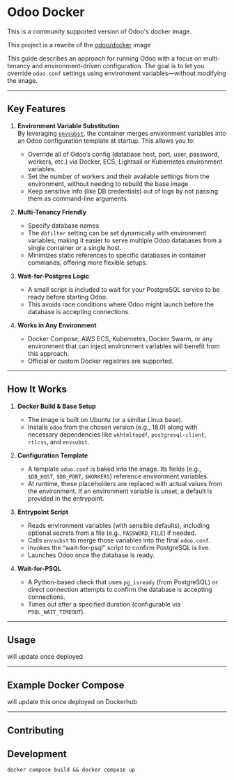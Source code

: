 # Odoo Docker

This is a community supported version of Odoo's docker image. 

This project is a rewrite of the [odoo/docker](https://github.com/odoo/docker) image

This guide describes an approach for running Odoo with a focus on multi-tenancy and environment-driven configuration. 
The goal is to let you override `odoo.conf` settings using environment variables—without modifying the image.

---

## Key Features

1. **Environment Variable Substitution**  
   By leveraging [`envsubst`](https://www.gnu.org/software/gettext/manual/html_node/envsubst-Invocation.html), the container merges environment variables into an Odoo configuration template at startup. This allows you to:
   - Override all of Odoo’s config (database host, port, user, password, workers, etc.) via Docker, ECS, Lightsail or Kubernetes environment variables.
   - Set the number of workers and their available settings from the environment, without needing to rebuild the base image
   - Keep sensitive info (like DB credentials) out of logs by not passing them as command-line arguments.

2. **Multi-Tenancy Friendly**  
   - Specify database names 
   - The `dbfilter` setting can be set dynamically with environment variables, making it easier to serve multiple Odoo databases from a single container or a single host.  
   - Minimizes static references to specific databases in container commands, offering more flexible setups.

3. **Wait-for-Postgres Logic**  
   - A small script is included to wait for your PostgreSQL service to be ready before starting Odoo.  
   - This avoids race conditions where Odoo might launch before the database is accepting connections.

4. **Works in Any Environment**  
   - Docker Compose, AWS ECS, Kubernetes, Docker Swarm, or any environment that can inject environment variables will benefit from this approach.
   - Official or custom Docker registries are supported.

---

## How It Works

1. **Docker Build & Base Setup**  
   - The image is built on Ubuntu (or a similar Linux base).
   - Installs `odoo` from the chosen version (e.g., 18.0) along with necessary dependencies like `wkhtmltopdf`, `postgresql-client`, `rtlcss`, and `envsubst`.

2. **Configuration Template**  
   - A template `odoo.conf` is baked into the image. Its fields (e.g., `$DB_HOST`, `$DB_PORT`, `$WORKERS`) reference environment variables.
   - At runtime, these placeholders are replaced with actual values from the environment. If an environment variable is unset, a default is provided in the entrypoint.

3. **Entrypoint Script**  
   - Reads environment variables (with sensible defaults), including optional secrets from a file (e.g., `PASSWORD_FILE`) if needed.
   - Calls `envsubst` to merge those variables into the final `odoo.conf`.
   - Invokes the “wait-for-psql” script to confirm PostgreSQL is live.
   - Launches Odoo once the database is ready.

4. **Wait-for-PSQL**  
   - A Python-based check that uses `pg_isready` (from PostgreSQL) or direct connection attempts to confirm the database is accepting connections.
   - Times out after a specified duration (configurable via `PSQL_WAIT_TIMEOUT`).

---

## Usage

will update once deployed

---

## Example Docker Compose

will update this once deployed on Dockerhub

---

## Contributing


## Development

`docker compose build && docker compose up`